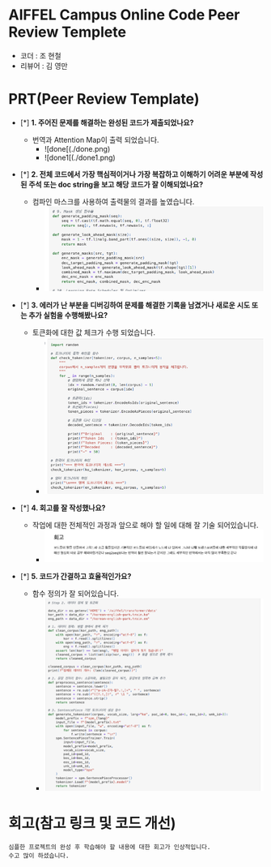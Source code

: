 # AIFFEL Campus Online Code Peer Review Templete
- 코더 : 조 현철
- 리뷰어 : 김 영만


# PRT(Peer Review Template)
- [*]  **1. 주어진 문제를 해결하는 완성된 코드가 제출되었나요?**
    - 번역과 Attention Map이 출력 되었습니다.
        - ![done[(./done.png)
        - ![done1[(./done1.png)
    
- [*]  **2. 전체 코드에서 가장 핵심적이거나 가장 복잡하고 이해하기 어려운 부분에 작성된 
주석 또는 doc string을 보고 해당 코드가 잘 이해되었나요?**
    - 컴파인 마스크를 사용하여 출력물의 결과를 높였습니다.
      - ![c_m](./c_m.png)
        
- [*]  **3. 에러가 난 부분을 디버깅하여 문제를 해결한 기록을 남겼거나
새로운 시도 또는 추가 실험을 수행해봤나요?**
    - 토큰화에 대한 값 체크가 수행 되었습니다.
      - ![good](./good.png)
        
- [*]  **4. 회고를 잘 작성했나요?**
    - 작업에 대한 전체적인 과정과 앞으로 해야 할 일에 대해 잘 기술 되어있습니다.
      - ![review](./review.png)
        
- [*]  **5. 코드가 간결하고 효율적인가요?**
    - 함수 정의가 잘 되어있습니다.
      - ![clean](./clean.png)
        


# 회고(참고 링크 및 코드 개선)
```
심플한 프로젝트의 완성 후 학습해야 할 내용에 대한 회고가 인상적입니다.
수고 많이 하셨습니다.
```
